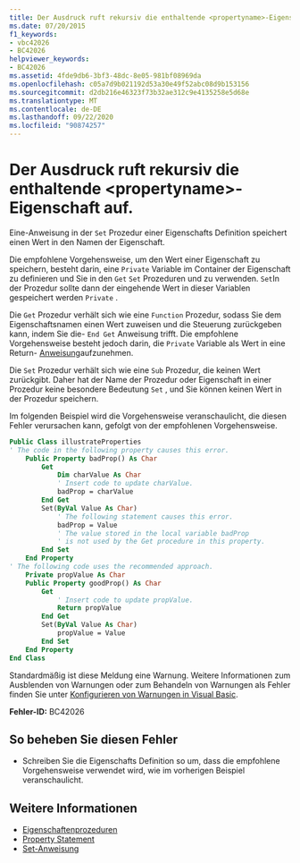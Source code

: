 ```yaml
---
title: Der Ausdruck ruft rekursiv die enthaltende <propertyname>-Eigenschaft auf.
ms.date: 07/20/2015
f1_keywords:
- vbc42026
- BC42026
helpviewer_keywords:
- BC42026
ms.assetid: 4fde9db6-3bf3-48dc-8e05-981bf08969da
ms.openlocfilehash: c05a7d9b021192d53a30e49f52abc08d9b153156
ms.sourcegitcommit: d2db216e46323f73b32ae312c9e4135258e5d68e
ms.translationtype: MT
ms.contentlocale: de-DE
ms.lasthandoff: 09/22/2020
ms.locfileid: "90874257"
---
```

# <a name="expression-recursively-calls-the-containing-property-propertyname"></a>Der Ausdruck ruft rekursiv die enthaltende \<propertyname>-Eigenschaft auf.

Eine-Anweisung in der `Set` Prozedur einer Eigenschafts Definition speichert einen Wert in den Namen der Eigenschaft.  
  
 Die empfohlene Vorgehensweise, um den Wert einer Eigenschaft zu speichern, besteht darin, eine `Private` Variable im Container der Eigenschaft zu definieren und Sie in den `Get` `Set` Prozeduren und zu verwenden. `Set`In der Prozedur sollte dann der eingehende Wert in dieser Variablen gespeichert werden `Private` .  
  
 Die `Get` Prozedur verhält sich wie eine `Function` Prozedur, sodass Sie dem Eigenschaftsnamen einen Wert zuweisen und die Steuerung zurückgeben kann, indem Sie die- `End Get` Anweisung trifft. Die empfohlene Vorgehensweise besteht jedoch darin, die `Private` Variable als Wert in eine Return- [Anweisung](../statements/return-statement.md)aufzunehmen.  
  
 Die `Set` Prozedur verhält sich wie eine `Sub` Prozedur, die keinen Wert zurückgibt. Daher hat der Name der Prozedur oder Eigenschaft in einer Prozedur keine besondere Bedeutung `Set` , und Sie können keinen Wert in der Prozedur speichern.  
  
 Im folgenden Beispiel wird die Vorgehensweise veranschaulicht, die diesen Fehler verursachen kann, gefolgt von der empfohlenen Vorgehensweise.  
  
```vb  
Public Class illustrateProperties  
' The code in the following property causes this error.  
    Public Property badProp() As Char  
        Get  
            Dim charValue As Char  
            ' Insert code to update charValue.  
            badProp = charValue  
        End Get  
        Set(ByVal Value As Char)  
            ' The following statement causes this error.  
            badProp = Value  
            ' The value stored in the local variable badProp  
            ' is not used by the Get procedure in this property.  
        End Set  
    End Property  
' The following code uses the recommended approach.  
    Private propValue As Char  
    Public Property goodProp() As Char  
        Get  
            ' Insert code to update propValue.  
            Return propValue  
        End Get  
        Set(ByVal Value As Char)  
            propValue = Value  
        End Set  
    End Property  
End Class  
```  
  
 Standardmäßig ist diese Meldung eine Warnung. Weitere Informationen zum Ausblenden von Warnungen oder zum Behandeln von Warnungen als Fehler finden Sie unter [Konfigurieren von Warnungen in Visual Basic](/visualstudio/ide/configuring-warnings-in-visual-basic).  
  
 **Fehler-ID:** BC42026  
  
## <a name="to-correct-this-error"></a>So beheben Sie diesen Fehler  
  
- Schreiben Sie die Eigenschafts Definition so um, dass die empfohlene Vorgehensweise verwendet wird, wie im vorherigen Beispiel veranschaulicht.  
  
## <a name="see-also"></a>Weitere Informationen

- [Eigenschaftenprozeduren](../../programming-guide/language-features/procedures/property-procedures.md)
- [Property Statement](../statements/property-statement.md)
- [Set-Anweisung](../statements/set-statement.md)
